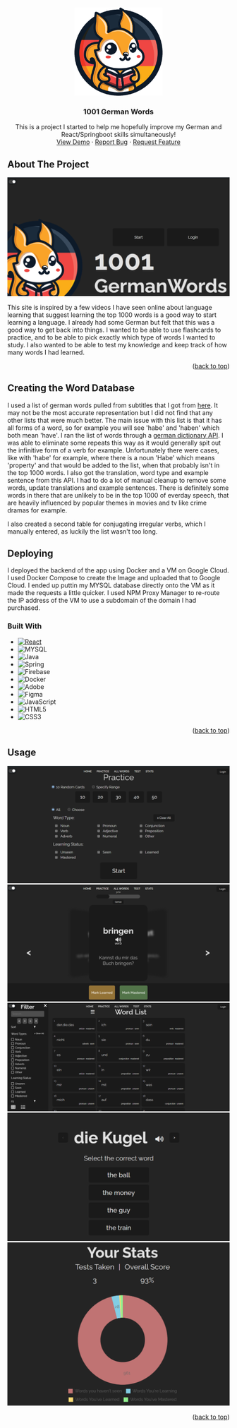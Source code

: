 
<a id="readme-top"></a>

<!-- PROJECT LOGO -->
<br />
<div align="center">
  <a href="https://github.com/othneildrew/Best-README-Template">
    <img src="/images/logo.png" alt="Logo" width="200" height="200">
  </a>

  <h3 align="center">1001 German Words</h3>

  <p align="center">
    This is a project I started to help me hopefully improve my German and React/Springboot skills simultaneously!
    <br />
    <a href="https://1001germanwords.com">View Demo</a>
    ·
    <a href="https://github.com/siobhanhardt/GermanFlashcardApp/issues/new?assignees=&labels=bug&projects=&template=bug_report.md">Report Bug</a>
    ·
    <a href="https://github.com/siobhanhardt/GermanFlashcardApp/issues/new?assignees=&labels=enhancement&projects=&template=feature_request.md">Request Feature</a>
  </p>
</div>

<!-- ABOUT THE PROJECT -->
## About The Project

![Product Name Screen Shot][product-screenshot]

This site is inspired by a few videos I have seen online about language learning that suggest learning the top 1000 words is a good way to start learning a language. I already had some German but felt that this was a good way to get back into things. I wanted to be able to use flashcards to practice, and to be able to pick exactly which type of words I wanted to study. I also wanted to be able to test my knowledge and keep track of how many words I had learned.

<p align="right">(<a href="#readme-top">back to top</a>)</p>

## Creating the Word Database
I used a list of german words pulled from subtitles that I got from [here](https://en.wiktionary.org/wiki/Wiktionary:Frequency_lists/German_subtitles_1000). It may not be the most accurate representation but I did not find that any other lists that were much better. The main issue with this list is that it has all forms of a word, so for example you will see 'habe' and 'haben' which both mean 'have'. I ran the list of words through a [german dictionary API](https://en.pons.com/p/online-dictionary/developers/api).
I was able to eliminate some repeats this way as it would generally spit out the infinitive form of a verb for example. Unfortunately there were cases, like with 'habe' for example, where there is a noun 'Habe' which means 'property' and that would be added to the list, when that probably isn't in the top 1000 words. I also got the translation, word type and example sentence from this API. I had to do a lot of manual cleanup to remove some words, update translations and example sentences. There is definitely some words in there that are unlikely to be in the top 1000 of everday speech, that are heavily influenced by popular themes in movies and tv like crime dramas for example.

I also created a second table for conjugating irregular verbs, which I manually entered, as luckily the list wasn't too long.

## Deploying

I deployed the backend of the app using Docker and a VM on Google Cloud. I used Docker Compose to create the Image and uploaded that to Google Cloud. I ended up puttin my MYSQL database directly onto the VM as it made the requests a little quicker. I used NPM Proxy Manager to re-route the IP address of the VM to use a subdomain of the domain I had purchased.

### Built With

* [![React][React.js]][React-url]
* ![MYSQL](https://img.shields.io/badge/MySQL-005C84?style=for-the-badge&logo=mysql&logoColor=white)
* ![Java](https://img.shields.io/badge/java-%23ED8B00.svg?style=for-the-badge&logo=openjdk&logoColor=white)
* ![Spring](https://img.shields.io/badge/spring-%236DB33F.svg?style=for-the-badge&logo=spring&logoColor=white)
* ![Firebase](https://img.shields.io/badge/firebase-ffca28?style=for-the-badge&logo=firebase&logoColor=black)
* ![Docker](https://img.shields.io/badge/docker-%230db7ed.svg?style=for-the-badge&logo=docker&logoColor=white)
* ![Adobe](https://img.shields.io/badge/adobe-%23FF0000.svg?style=for-the-badge&logo=adobe&logoColor=white)
* ![Figma](https://img.shields.io/badge/figma-%23F24E1E.svg?style=for-the-badge&logo=figma&logoColor=white)
* ![JavaScript](https://img.shields.io/badge/javascript-%23323330.svg?style=for-the-badge&logo=javascript&logoColor=%23F7DF1E)
* ![HTML5](https://img.shields.io/badge/html5-%23E34F26.svg?style=for-the-badge&logo=html5&logoColor=white)
* ![CSS3](https://img.shields.io/badge/css3-%231572B6.svg?style=for-the-badge&logo=css3&logoColor=white)


<p align="right">(<a href="#readme-top">back to top</a>)</p>

<!-- USAGE EXAMPLES -->
## Usage

![Selection](images/practice.png)
![Selection](images/flashcards.png)
![Selection](images/wordlist.png)
![Selection](images/test.png)
![Selection](images/stats.png)
<p align="right">(<a href="#readme-top">back to top</a>)</p>


<!-- MARKDOWN LINKS & IMAGES -->
<!-- https://www.markdownguide.org/basic-syntax/#reference-style-links -->
[contributors-shield]: https://img.shields.io/github/contributors/othneildrew/Best-README-Template.svg?style=for-the-badge
[contributors-url]: https://github.com/othneildrew/Best-README-Template/graphs/contributors
[forks-shield]: https://img.shields.io/github/forks/othneildrew/Best-README-Template.svg?style=for-the-badge
[forks-url]: https://github.com/othneildrew/Best-README-Template/network/members
[stars-shield]: https://img.shields.io/github/stars/othneildrew/Best-README-Template.svg?style=for-the-badge
[stars-url]: https://github.com/othneildrew/Best-README-Template/stargazers
[issues-shield]: https://img.shields.io/github/issues/othneildrew/Best-README-Template.svg?style=for-the-badge
[issues-url]: https://github.com/othneildrew/Best-README-Template/issues
[license-shield]: https://img.shields.io/github/license/othneildrew/Best-README-Template.svg?style=for-the-badge
[license-url]: https://github.com/othneildrew/Best-README-Template/blob/master/LICENSE.txt
[linkedin-shield]: https://img.shields.io/badge/-LinkedIn-black.svg?style=for-the-badge&logo=linkedin&colorB=555
[linkedin-url]: https://linkedin.com/in/othneildrew
[product-screenshot]: images/home.png
[Next.js]: https://img.shields.io/badge/next.js-000000?style=for-the-badge&logo=nextdotjs&logoColor=white
[Next-url]: https://nextjs.org/
[React.js]: https://img.shields.io/badge/React-20232A?style=for-the-badge&logo=react&logoColor=61DAFB
[React-url]: https://reactjs.org/
[Vue.js]: https://img.shields.io/badge/Vue.js-35495E?style=for-the-badge&logo=vuedotjs&logoColor=4FC08D
[Vue-url]: https://vuejs.org/
[Angular.io]: https://img.shields.io/badge/Angular-DD0031?style=for-the-badge&logo=angular&logoColor=white
[Angular-url]: https://angular.io/
[Svelte.dev]: https://img.shields.io/badge/Svelte-4A4A55?style=for-the-badge&logo=svelte&logoColor=FF3E00
[Svelte-url]: https://svelte.dev/
[Laravel.com]: https://img.shields.io/badge/Laravel-FF2D20?style=for-the-badge&logo=laravel&logoColor=white
[Laravel-url]: https://laravel.com
[Bootstrap.com]: https://img.shields.io/badge/Bootstrap-563D7C?style=for-the-badge&logo=bootstrap&logoColor=white
[Bootstrap-url]: https://getbootstrap.com
[JQuery.com]: https://img.shields.io/badge/jQuery-0769AD?style=for-the-badge&logo=jquery&logoColor=white
[JQuery-url]: https://jquery.com 
